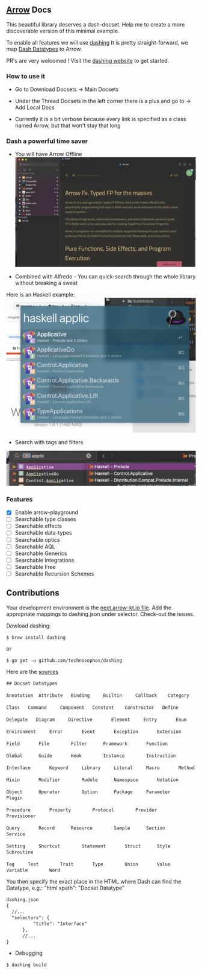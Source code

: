## [Arrow](https://next.arrow-kt.io/docs/) Docs

This beautiful library deserves a dash-docset. 
Help me to create a more discoverable version of this minimal example. 

To enable all features we will use [dashing](https://github.com/technosophos/dashing)
It is pretty straight-forward, we map [Dash Datatypes](https://kapeli.com/docsets#supportedentrytypes)
to Arrow. 

PR's are very welcomed ! 
Visit the [dashing website](https://github.com/technosophos/dashing) to get started.

### How to use it

- Go to Download Docsets 
-> Main Docsets 

- Under the Thread Docsets in the left corner there is a plus and go to -> Add Local Docs

- Currently it is a bit verbose because every link is specified as a class named Arrow, but that won't stay that long

### Dash a powerful time saver
- You will have Arrow Offline 
![minimal](Screenshot%202019-04-18%20at%2010.24.45.png)

- Combined with Alfredo - You can quick-search through the whole library without breaking a sweat

Here is an Haskell example:
![Haskell example](Screenshot%202019-04-18%20at%2010.30.01.png)

- Search with tags and filters

![Haskell example](Screenshot%202019-04-18%20at%2010.39.19.png)

### Features

- [X] Enable arrow-playground
- [ ] Searchable type classes
- [ ] Searchable effects
- [ ] Searchable data-types
- [ ] Searchable optics
- [ ] Searchable AQL 
- [ ] Searchable Generics
- [ ] Searchable Integrations
- [ ] Searchable Free
- [ ] Searchable Recursion Schemes

## Contributions
Your development environment is the [next.arrow-kt.io file](https://github.com/i-walker/Arrow-Docset/tree/master/next.arrow-kt.io). 
Add the appropriate mappings to dashing.json under selector. Check-out the issues.

Dowload dashing:
```
$ brew install dashing
```
or 
```
$ go get -u github.com/technosophos/dashing
```
Here are the [sources](https://github.com/technosophos/dashing/releases)

```
## Docset Datatypes

Annotation  Attribute   Binding     Builtin     Callback    Category
    
Class   Command     Component   Constant    Constructor   Define   
 
Delegate   Diagram     Directive       Element     Entry       Enum 

Environment     Error       Event       Exception       Extension  

Field       File        Filter      Framework       Function     

Global      Guide       Hook        Instance        Instruction     

Interface       Keyword     Library     Literal     Macro       Method

Mixin       Modifier        Module      Namespace       Notation 

Object      Operator        Option      Package     Parameter       Plugin

Procedure       Property        Protocol        Provider     Provisioner

Query       Record      Resource        Sample      Section     Service  
   
Setting     Shortcut        Statement       Struct      Style         Subroutine 

Tag     Test        Trait       Type        Union       Value       Variable        Word

```

You then specify the exact place in the HTML where Dash can find the Datatype, e.g.:
"html xpath": "Docset Datatype"

```
dashing.json
{
  //...
  "selectors": {
          "title": "Interface"
      },
      //...
}
```


- Debugging 

```bash
$ dashing build
```